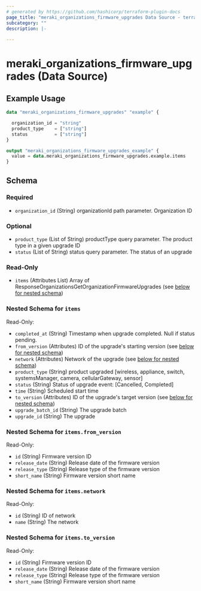```yaml
---
# generated by https://github.com/hashicorp/terraform-plugin-docs
page_title: "meraki_organizations_firmware_upgrades Data Source - terraform-provider-meraki"
subcategory: ""
description: |-
  
---
```


# meraki_organizations_firmware_upgrades (Data Source)



## Example Usage

```terraform
data "meraki_organizations_firmware_upgrades" "example" {

  organization_id = "string"
  product_type    = ["string"]
  status          = ["string"]
}

output "meraki_organizations_firmware_upgrades_example" {
  value = data.meraki_organizations_firmware_upgrades.example.items
}
```

<!-- schema generated by tfplugindocs -->
## Schema

### Required

- `organization_id` (String) organizationId path parameter. Organization ID

### Optional

- `product_type` (List of String) productType query parameter. The product type in a given upgrade ID
- `status` (List of String) status query parameter. The status of an upgrade

### Read-Only

- `items` (Attributes List) Array of ResponseOrganizationsGetOrganizationFirmwareUpgrades (see [below for nested schema](#nestedatt--items))

<a id="nestedatt--items"></a>
### Nested Schema for `items`

Read-Only:

- `completed_at` (String) Timestamp when upgrade completed. Null if status pending.
- `from_version` (Attributes) ID of the upgrade's starting version (see [below for nested schema](#nestedatt--items--from_version))
- `network` (Attributes) Network of the upgrade (see [below for nested schema](#nestedatt--items--network))
- `product_type` (String) product upgraded [wireless, appliance, switch, systemsManager, camera, cellularGateway, sensor]
- `status` (String) Status of upgrade event: [Cancelled, Completed]
- `time` (String) Scheduled start time
- `to_version` (Attributes) ID of the upgrade's target version (see [below for nested schema](#nestedatt--items--to_version))
- `upgrade_batch_id` (String) The upgrade batch
- `upgrade_id` (String) The upgrade

<a id="nestedatt--items--from_version"></a>
### Nested Schema for `items.from_version`

Read-Only:

- `id` (String) Firmware version ID
- `release_date` (String) Release date of the firmware version
- `release_type` (String) Release type of the firmware version
- `short_name` (String) Firmware version short name


<a id="nestedatt--items--network"></a>
### Nested Schema for `items.network`

Read-Only:

- `id` (String) ID of network
- `name` (String) The network


<a id="nestedatt--items--to_version"></a>
### Nested Schema for `items.to_version`

Read-Only:

- `id` (String) Firmware version ID
- `release_date` (String) Release date of the firmware version
- `release_type` (String) Release type of the firmware version
- `short_name` (String) Firmware version short name
